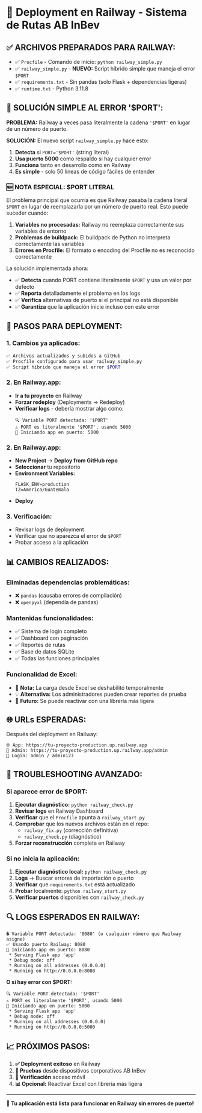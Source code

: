 # 🚂 Deployment en Railway - Sistema de Rutas AB InBev

## ✅ **ARCHIVOS PREPARADOS PARA RAILWAY:**

- ✅ `Procfile` - Comando de inicio: `python railway_simple.py`
- ✅ `railway_simple.py` - **NUEVO:** Script híbrido simple que maneja el error `$PORT`
- ✅ `requirements.txt` - Sin pandas (solo Flask + dependencias ligeras)
- ✅ `runtime.txt` - Python 3.11.8

## 🔧 **SOLUCIÓN SIMPLE AL ERROR '$PORT':**

**PROBLEMA:** Railway a veces pasa literalmente la cadena `'$PORT'` en lugar de un número de puerto.

**SOLUCIÓN:** El nuevo script `railway_simple.py` hace esto:

1. **Detecta** si `PORT='$PORT'` (string literal)
2. **Usa puerto 5000** como respaldo si hay cualquier error
3. **Funciona** tanto en desarrollo como en Railway
4. **Es simple** - solo 50 líneas de código fáciles de entender

### 🆕 **NOTA ESPECIAL: $PORT LITERAL**

El problema principal que ocurría es que Railway pasaba la cadena literal `$PORT` en lugar de reemplazarla por un número de puerto real. Esto puede suceder cuando:

1. **Variables no procesadas:** Railway no reemplaza correctamente sus variables de entorno
2. **Problemas de buildpack:** El buildpack de Python no interpreta correctamente las variables
3. **Errores en Procfile:** El formato o encoding del Procfile no es reconocido correctamente

La solución implementada ahora:

- ✅ **Detecta** cuando PORT contiene literalmente `$PORT` y usa un valor por defecto
- ✅ **Reporta** detalladamente el problema en los logs
- ✅ **Verifica** alternativas de puerto si el principal no está disponible
- ✅ **Garantiza** que la aplicación inicie incluso con este error

## 🚀 **PASOS PARA DEPLOYMENT:**

### 1. **Cambios ya aplicados:**
```bash
✅ Archivos actualizados y subidos a GitHub
✅ Procfile configurado para usar railway_simple.py
✅ Script híbrido que maneja el error $PORT
```

### 2. **En Railway.app:**
- **Ir a tu proyecto** en Railway
- **Forzar redeploy** (Deployments → Redeploy)
- **Verificar logs** - debería mostrar algo como:
  ```
  🔍 Variable PORT detectada: '$PORT'
  ⚠️ PORT es literalmente '$PORT', usando 5000
  🚀 Iniciando app en puerto: 5000
  ```

### 2. **En Railway.app:**
- **New Project** → **Deploy from GitHub repo**
- **Seleccionar** tu repositorio
- **Environment Variables:**
  ```
  FLASK_ENV=production
  TZ=America/Guatemala
  ```
- **Deploy**

### 3. **Verificación:**
- Revisar logs de deployment
- Verificar que no aparezca el error de `$PORT`
- Probar acceso a la aplicación

## 📊 **CAMBIOS REALIZADOS:**

### **Eliminadas dependencias problemáticas:**
- ❌ `pandas` (causaba errores de compilación)
- ❌ `openpyxl` (dependía de pandas)

### **Mantenidas funcionalidades:**
- ✅ Sistema de login completo
- ✅ Dashboard con paginación
- ✅ Reportes de rutas
- ✅ Base de datos SQLite
- ✅ Todas las funciones principales

### **Funcionalidad de Excel:**
- 📝 **Nota:** La carga desde Excel se deshabilitó temporalmente
- 💡 **Alternativa:** Los administradores pueden crear reportes de prueba
- 🔄 **Futuro:** Se puede reactivar con una librería más ligera

## 🌐 **URLs ESPERADAS:**

Después del deployment en Railway:
```
🌐 App: https://tu-proyecto-production.up.railway.app
🔐 Admin: https://tu-proyecto-production.up.railway.app/admin
👤 Login: admin / admin123
```

## 🐛 **TROUBLESHOOTING AVANZADO:**

### Si aparece error de $PORT:
1. **Ejecutar diagnóstico:** `python railway_check.py`
2. **Revisar logs** en Railway Dashboard
3. **Verificar** que el `Procfile` apunta a `railway_start.py`
4. **Comprobar** que los nuevos archivos están en el repo:
   * `railway_fix.py` (corrección definitiva)
   * `railway_check.py` (diagnóstico)
5. **Forzar reconstrucción** completa en Railway

### Si no inicia la aplicación:
1. **Ejecutar diagnóstico local:** `python railway_check.py`
2. **Logs** → Buscar errores de importación o puerto
3. **Verificar** que `requirements.txt` está actualizado
4. **Probar** localmente: `python railway_start.py`
5. **Verificar puertos** disponibles con `railway_check.py`

## 🔍 **LOGS ESPERADOS EN RAILWAY:**

```
� Variable PORT detectada: '8080' (o cualquier número que Railway asigne)
✅ Usando puerto Railway: 8080
🚀 Iniciando app en puerto: 8080
 * Serving Flask app 'app'
 * Debug mode: off
 * Running on all addresses (0.0.0.0)
 * Running on http://0.0.0.0:8080
```

**O si hay error con $PORT:**
```
🔍 Variable PORT detectada: '$PORT'
⚠️ PORT es literalmente '$PORT', usando 5000
🚀 Iniciando app en puerto: 5000
 * Serving Flask app 'app'
 * Debug mode: off
 * Running on all addresses (0.0.0.0)
 * Running on http://0.0.0.0:5000
```

## 📈 **PRÓXIMOS PASOS:**

1. **✅ Deployment exitoso** en Railway
2. **🧪 Pruebas** desde dispositivos corporativos AB InBev
3. **📱 Verificación** acceso móvil
4. **📊 Opcional:** Reactivar Excel con librería más ligera

---

**🎯 Tu aplicación está lista para funcionar en Railway sin errores de puerto!**
